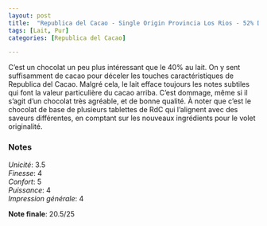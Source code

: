 ```yaml
---
layout: post
title:  "Republica del Cacao - Single Origin Provincia Los Rios - 52% Dark Milk chocolate"
tags: [Lait, Pur] 
categories: [Republica del Cacao]

---
```


C’est un chocolat un peu plus intéressant que le 40% au lait. On y sent suffisamment de cacao pour déceler les touches caractéristiques de Republica del Cacao. Malgré cela, le lait efface toujours les notes subtiles qui font la valeur particulière du cacao arriba. C’est dommage, même si il s’agit d’un chocolat très agréable, et de bonne qualité. 
À noter que c’est le chocolat de base de plusieurs tablettes de RdC qui l’alignent avec des saveurs différentes, en comptant sur les nouveaux ingrédients pour le volet originalité.

### Notes

_Unicité_: 3.5  
_Finesse_: 4  
_Confort_: 5  
_Puissance_: 4  
_Impression générale_: 4

**Note finale**: 20.5/25